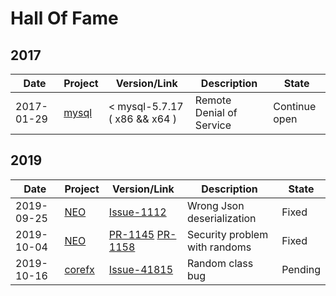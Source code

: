 # Hall Of Fame

## 2017

|Date      |Project                                             |Version/Link                     |Description             |State|
|----------|----------------------------------------------------|---------------------------------|------------------------------------------------|---------|
|2017-01-29| [mysql](https://github.com/mysql/mysql-server)     | < mysql-5.7.17 ( x86 && x64 ) | Remote Denial of Service |Continue open|


## 2019

|Date      |Project                                             |Version/Link                     |Description             |State|
|----------|----------------------------------------------------|---------------------------------|------------------------------------------------|---------|
|2019-09-25| [NEO](https://github.com/neo-project/neo)     | [Issue-1112](https://github.com/neo-project/neo/issues/1112) | Wrong Json deserialization |Fixed|
|2019-10-04| [NEO](https://github.com/neo-project/neo)     | [PR-1145](https://github.com/neo-project/neo/pull/1145) [PR-1158](https://github.com/neo-project/neo/pull/1158) | Security problem with randoms |Fixed|
|2019-10-16| [corefx](https://github.com/dotnet/corefx)     | [Issue-41815](https://github.com/dotnet/corefx/issues/41815) | Random class bug |Pending|


